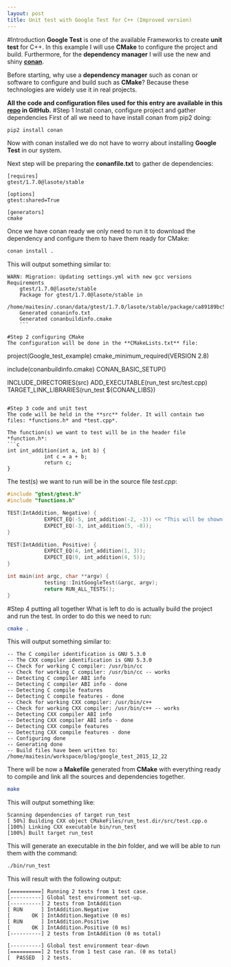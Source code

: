 ```yaml
---
layout: post
title: Unit test with Google Test for C++ (Improved version)
---
```


#Introduction
**Google Test** is one of the available Frameworks to create **unit test** for C++. In this example I will use **CMake**
to configure the project and build. Furthermore, for the **dependency manager** I will use the new and shiny
**[conan](https://www.conan.io/)**.

Before starting, why use a **dependency manager** such as conan or software to configure and build such as **CMake**?
Because these technologies are widely use it in real projects.

**All the code and configuration files used for this entry are available in this
[repo](https://github.com/maitesin/blog/tree/master/google_test_2015_12_22) in GitHub.**
#Step 1 Install conan, configure project and gather dependencies
First of all we need to have install conan from pip2 doing:
```bash
pip2 install conan
```

Now with conan installed we do not have to worry about installing **Google Test** in our system.

Next step will be preparing the **conanfile.txt** to gather de dependencies:
```
[requires]
gtest/1.7.0@lasote/stable

[options]
gtest:shared=True

[generators]
cmake
```

Once we have conan ready we only need to run it to download the dependency and configure them to have them ready for
CMake:
```bash
conan install .
```
This will output something similar to:
```
WARN: Migration: Updating settings.yml with new gcc versions
Requirements
    gtest/1.7.0@lasote/stable
    Package for gtest/1.7.0@lasote/stable in
    /home/maitesin/.conan/data/gtest/1.7.0/lasote/stable/package/ca89189bc59ff53842d6beea76549f289b7b88bd
    Generated conaninfo.txt
    Generated conanbuildinfo.cmake
    ```

#Step 2 configuring CMake
The configuration will be done in the **CMakeLists.txt** file:
```
project(Google_test_example)
cmake_minimum_required(VERSION 2.8)

include(conanbuildinfo.cmake)
CONAN_BASIC_SETUP()

INCLUDE_DIRECTORIES(src)
ADD_EXECUTABLE(run_test src/test.cpp)
TARGET_LINK_LIBRARIES(run_test ${CONAN_LIBS})
```

#Step 3 code and unit test
The code will be held in the **src** folder. It will contain two files: *functions.h* and *test.cpp*.

The function(s) we want to test will be in the header file *function.h*:
```c
int int_addition(int a, int b) {
            int c = a + b;
            return c;
}
```

The test(s) we want to run will be in the source file *test.cpp*:
```c
#include "gtest/gtest.h"
#include "functions.h"

TEST(IntAddition, Negative) {
            EXPECT_EQ(-5, int_addition(-2, -3)) << "This will be shown in case it fails";
            EXPECT_EQ(-3, int_addition(5, -8));
}

TEST(IntAddition, Positive) {
            EXPECT_EQ(4, int_addition(1, 3));
            EXPECT_EQ(9, int_addition(4, 5));
}

int main(int argc, char **argv) {
            testing::InitGoogleTest(&argc, argv);
            return RUN_ALL_TESTS();
}
```
#Step 4 putting all together
What is left to do is actually build the project and run the test. In order to do this we need to run:
```bash
cmake .
```
This will output something similar to:
```
-- The C compiler identification is GNU 5.3.0
-- The CXX compiler identification is GNU 5.3.0
-- Check for working C compiler: /usr/bin/cc
-- Check for working C compiler: /usr/bin/cc -- works
-- Detecting C compiler ABI info
-- Detecting C compiler ABI info - done
-- Detecting C compile features
-- Detecting C compile features - done
-- Check for working CXX compiler: /usr/bin/c++
-- Check for working CXX compiler: /usr/bin/c++ -- works
-- Detecting CXX compiler ABI info
-- Detecting CXX compiler ABI info - done
-- Detecting CXX compile features
-- Detecting CXX compile features - done
-- Configuring done
-- Generating done
-- Build files have been written to: /home/maitesin/workspace/blog/google_test_2015_12_22
```

There will be now a **Makefile** generated from **CMake** with everything ready to compile and link all the sources and
dependencies together.
```bash
make
```
This will output something like:
```
Scanning dependencies of target run_test
[ 50%] Building CXX object CMakeFiles/run_test.dir/src/test.cpp.o
[100%] Linking CXX executable bin/run_test
[100%] Built target run_test
```
This will generate an executable in the *bin* folder, and we will be able to run them with the command:
```bash
./bin/run_test
```
This will result with the following output:
```
[==========] Running 2 tests from 1 test case.
[----------] Global test environment set-up.
[----------] 2 tests from IntAddition
[ RUN      ] IntAddition.Negative
[       OK ] IntAddition.Negative (0 ms)
[ RUN      ] IntAddition.Positive
[       OK ] IntAddition.Positive (0 ms)
[----------] 2 tests from IntAddition (0 ms total)

[----------] Global test environment tear-down
[==========] 2 tests from 1 test case ran. (0 ms total)
[  PASSED  ] 2 tests.
```

